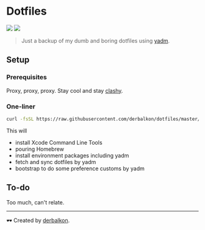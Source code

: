 # Dotfiles

![](https://img.shields.io/badge/OS-macOS-9cf)
![](https://img.shields.io/badge/It%20Works-For%20Me™-green)

> Just a backup of my dumb and boring dotfiles using [yadm](https://github.com/TheLocehiliosan/yadm).

## Setup

### Prerequisites

Proxy, proxy, proxy. Stay cool and stay [clashy](https://install.appcenter.ms/users/clashx/apps/clashx-pro/distribution_groups/public).

### One-liner

```sh
curl -fsSL https://raw.githubusercontent.com/derbalkon/dotfiles/master/.config/yadm/presetup.sh | sh -
```

This will

- install Xcode Command Line Tools
- pouring Homebrew
- install environment packages including yadm
- fetch and sync dotfiles by yadm
- bootstrap to do some preference customs by yadm

## To-do

Too much, can't relate.

---

🕶️ Created by [derbalkon](https://wrrrr.me).